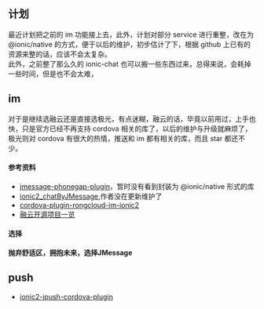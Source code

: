 ## 计划
最近计划把之前的 im 功能接上去，此外，计划对部分 service 进行重整，改在为 @ionic/native 的方式，便于以后的维护，初步估计了下，根据 github 上已有的资源来整的话，应该不会太复杂。  
此外，之前整了那么久的 ionic-chat 也可以搬一些东西过来，总得来说，会耗掉一些时间，但是也不会太难，

## im
对于是继续选融云还是直接选极光，有点迷糊，融云的话，毕竟以前用过，上手也快，只是官方已经不再支持 cordova 相关的库了，以后的维护与升级就麻烦了，极光则对 cordova 有很大的热情，推送和 im 都有相关的库，而且 star 都还不少。

#### 参考资料
* [jmessage-phonegap-plugin](https://github.com/jpush/jmessage-phonegap-plugin)，暂时没有看到封装为 @ionic/native 形式的库
* [ionic2_chatByJMessage](https://github.com/hanzhipeng1516/ionic2_chatByJMessage),作者没在更新维护了
* [cordova-plugin-rongcloud-im-ionic2](https://github.com/kongdewen1994/cordova-plugin-rongcloud-im-ionic2)
* [融云开源项目一览](http://www.rongcloud.cn/docs/open_source.html)

#### 选择
**抛弃舒适区，拥抱未来，选择JMessage**


## push
* [ionic2-jpush-cordova-plugin](https://github.com/kongdewen1994/ionic2-jpush-cordova-plugin)